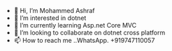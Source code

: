 - 👋 Hi, I’m Mohammed Ashraf
- 👀 I’m interested in dotnet 
- 🌱 I’m currently learning Asp.net Core MVC
- 💞️ I’m looking to collaborate on dotnet cross platform
- 📫 How to reach me ..WhatsApp. +919747110057

<!---
Ashpro2013/Ashpro2013 is a ✨ special ✨ repository because its `README.md` (this file) appears on your GitHub profile.
You can click the Preview link to take a look at your changes.
--->
